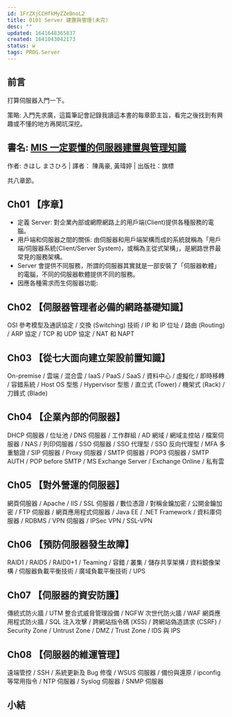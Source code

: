 ```yaml
---
id: 1FrZXjCCHfkMyZZeBnoL2
title: 0101 Server 建置與管理(未完)
desc: ""
updated: 1641648365837
created: 1641043042173
status: w
tags: PROG.Server
---
```


## 前言

打算伺服器入門一下。

策略: 入門先求廣，這篇筆記會記錄我讀這本書的每章節主旨，看完之後找到有興趣或不懂的地方再開坑深挖。

## 書名: [MIS 一定要懂的伺服器建置與管理知識](https://www.books.com.tw/products/0010807048)

作者: きはし まさひろ | 譯者： 陳禹豪, 黃瑋婷 | 出版社：旗標

共八章節。

## Ch01 【序章】

- 定義 Server: 對企業內部或網際網路上的用戶端(Client)提供各種服務的電腦。
- 用戶端和伺服器之間的關係: 由伺服器和用戶端架構而成的系統就稱為「用戶端/伺服器系統(Client/Server System)，或稱為主從式架構」，是網路世界最常見的服務架構。
- Server 會提供不同服務，所謂的伺服器其實就是一部安裝了「伺服器軟體」的電腦，不同的伺服器軟體提供不同的服務。
- 因應各種需求而生伺服器功能:

## Ch02 【伺服器管理者必備的網路基礎知識】

OSI 參考模型及通訊協定 / 交換 (Switching) 技術 / IP 和 IP 位址 / 路由 (Routing) / ARP 協定 / TCP 和 UDP 協定 / NAT 和 NAPT

## Ch03 【從七大面向建立架設前置知識】

On-premise / 雲端 / 混合雲 / IaaS / PaaS / SaaS / 資料中心 / 虛擬化 / 即時移轉 / 容錯系統 / Host OS 型態 / Hypervisor 型態 / 直立式 (Tower) / 機架式 (Rack) / 刀鋒式 (Blade)

## Ch04 【企業內部的伺服器】

DHCP 伺服器 / 位址池 / DNS 伺服器 / 工作群組 / AD 網域 / 網域主控站 / 檔案伺服器 / NAS / 列印伺服器 / SSO 伺服器 / SSO 代理型 / SSO 反向代理型 / MFA 多重驗證 / SIP 伺服器 / Proxy 伺服器 / SMTP 伺服器 / POP3 伺服器 / SMTP AUTH / POP before SMTP / MS Exchange Server / Exchange Online / 私有雲

## Ch05 【對外營運的伺服器】

網頁伺服器 / Apache / IIS / SSL 伺服器 / 數位憑證 / 對稱金鑰加密 / 公開金鑰加密 / FTP 伺服器 / 網頁應用程式伺服器 / Java EE / .NET Framework / 資料庫伺服器 / RDBMS / VPN 伺服器 / IPSec VPN / SSL-VPN

## Ch06 【預防伺服器發生故障】

RAID1 / RAID5 / RAID0+1 / Teaming / 容錯 / 叢集 / 儲存共享架構 / 資料鏡像架構 / 伺服器負載平衡技術 / 廣域負載平衡技術 / UPS

## Ch07 【伺服器的資安防護】

傳統式防火牆 / UTM 整合式威脅管理設備 / NGFW 次世代防火牆 / WAF 網頁應用程式防火牆 / SQL 注入攻擊 / 跨網站指令碼 (XSS) / 跨網站偽造請求 (CSRF) / Security Zone / Untrust Zone / DMZ / Trust Zone / IDS 與 IPS

## Ch08 【伺服器的維運管理】

遠端管控 / SSH / 系統更新及 Bug 修復 / WSUS 伺服器 / 備份與還原 / ipconfig 等常用指令 / NTP 伺服器 / Syslog 伺服器 / SNMP 伺服器

## 小結
